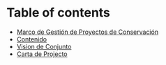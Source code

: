 # Table of contents

* [Marco de Gestión de Proyectos de Conservación](README.md)
* [Contenido](reconocimientos.md)
* [Vision de Conjunto](contenido.md)
* [Carta de Projecto](carta-de-projecto.md)

